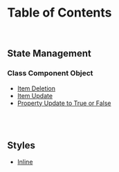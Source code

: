 # Table of Contents

<br>

## State Management

### Class Component Object

- [Item Deletion](state__item-deletion-on-class-component-state-object.md)
- [Item Update](state__item-update-on-class-component-state-object.md)
- [Property Update to True or False](state__property-update-to-true-or-false.md)

<br><br>

## Styles

- [Inline](style__inline.md)